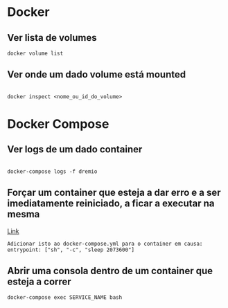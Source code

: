 # Docker

## Ver lista de volumes 
  
````
docker volume list 
````

## Ver onde um dado volume está mounted

```` 

docker inspect <nome_ou_id_do_volume>

```` 

# Docker Compose
  
## Ver logs de um dado container

```` 

docker-compose logs -f dremio

```` 
  
## Forçar um container que esteja a dar erro e a ser imediatamente reiniciado, a ficar a executar na mesma
[Link](https://vsupalov.com/debug-docker-compose-service/)
````
Adicionar isto ao docker-compose.yml para o container em causa:
entrypoint: ["sh", "-c", "sleep 2073600"]
````
  
## Abrir uma consola dentro de um container que esteja a correr
  
````
docker-compose exec SERVICE_NAME bash
````

